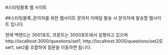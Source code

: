 #스타팅블록 웹 사이트

##스타팅블록_문의처를 위한 웹사이트
문의처 이메일 발송 시 문의처에 발송할 웹사이트 입니다.

현재 백엔드는 3001포트, 프론트는 3000포트에서 실행되고 있으며
http://localhost:3000/questions/set1,
http://localhost:3000/questions/set2로 set1, set2를 조합하여 질문을 이동하면 됩니다.